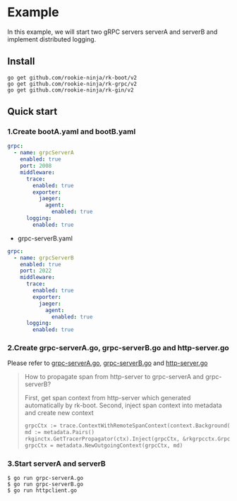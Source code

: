 # Example
In this example, we will start two gRPC servers serverA and serverB and implement distributed logging.

## Install
```shell
go get github.com/rookie-ninja/rk-boot/v2
go get github.com/rookie-ninja/rk-grpc/v2
go get github.com/rookie-ninja/rk-gin/v2
```

## Quick start
### 1.Create bootA.yaml and bootB.yaml

```yaml
grpc:
  - name: grpcServerA
    enabled: true
    port: 2008
    middleware:
      trace:
        enabled: true
        exporter:
          jaeger:
            agent:
              enabled: true
      logging:
        enabled: true
```

- grpc-serverB.yaml

```yaml
grpc:
  - name: grpcServerB
    enabled: true
    port: 2022
    middleware:
      trace:
        enabled: true
        exporter:
          jaeger:
            agent:
              enabled: true
      logging:
        enabled: true
```

### 2.Create grpc-serverA.go, grpc-serverB.go and http-server.go
Please refer to [grpc-serverA.go](grpc-serverA.go), [grpc-serverB.go](grpc-serverB.go) and [http-server.go](http-server.go)

> How to propagate span from http-server to grpc-serverA and grpc-serverB?
> 
> First, get span context from http-server which generated automatically by rk-boot. Second, inject span context into metadata and create new context
> ```go
> grpcCtx := trace.ContextWithRemoteSpanContext(context.Background(), rkginctx.GetTraceSpan(ctx).SpanContext())
> md := metadata.Pairs()
> rkginctx.GetTracerPropagator(ctx).Inject(grpcCtx, &rkgrpcctx.GrpcMetadataCarrier{Md: &md})
> grpcCtx = metadata.NewOutgoingContext(grpcCtx, md)
> ```

### 3.Start serverA and serverB

```shell
$ go run grpc-serverA.go
$ go run grpc-serverB.go
$ go run httpclient.go
```
